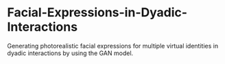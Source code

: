 # Facial-Expressions-in-Dyadic-Interactions
Generating photorealistic facial expressions for multiple virtual identities in dyadic interactions by using the GAN model.
